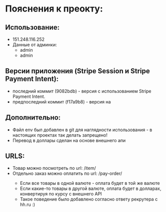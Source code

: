 # Пояснения к преокту:
## Использование:
* 151.248.116.252
* Данные от админки:
    - admin
    - admin
## Версии приложения (Stripe Session и Stripe Payment Intent):
* последний коммит (9082bdb) - версия с использованием Stripe Payment Intent.
* предпоследний коммит (f17a9b8) - версия на
## Дополнительно:
* Файл env был добавлен в git для наглядности использования - в настоящих проектах так делать запрещено! 
* Перевод в доллары сделан на основе внешнего апи
## URLS:
* Товар можно посмотреть по url: /item/<id>
* Отдельно заказ можно оплатить по url: /pay-order/<id>
    - Если все товары в одной валюте - оплата будет в той же валюте
    - Если какие-то товары в другой валюте, оплата будет в долларах, конвертируя по курсу с внешнего API
    - Такое поведение было добавлено согласно ответу рекрутера с hh.ru :) 
